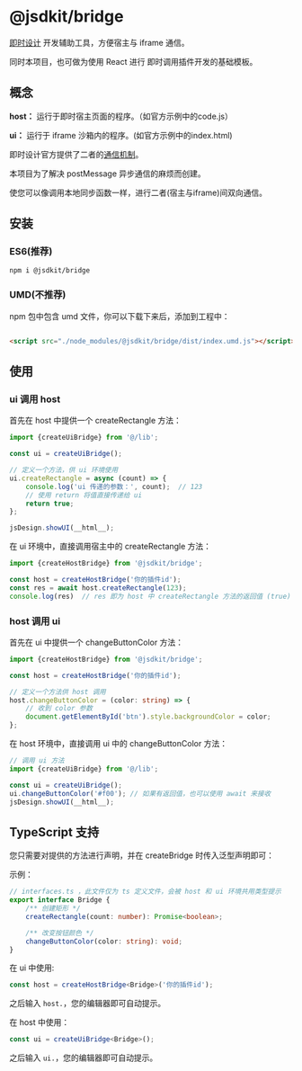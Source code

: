 # @jsdkit/bridge

[即时设计](https://js.design/) 开发辅助工具，方便宿主与 iframe 通信。

同时本项目，也可做为使用 React 进行 即时调用插件开发的基础模板。

## 概念

**host：** 运行于即时宿主页面的程序。（如官方示例中的code.js）

**ui：** 运行于 iframe 沙箱内的程序。(如官方示例中的index.html)

即时设计官方提供了二者的[通信机制](https://js.design/developer-doc/Guide/2.Development/2.GUI)。

本项目为了解决 postMessage 异步通信的麻烦而创建。

使您可以像调用本地同步函数一样，进行二者(宿主与iframe)间双向通信。

## 安装

### ES6(推荐)

```shell
npm i @jsdkit/bridge
```

### UMD(不推荐)

npm 包中包含 umd 文件，你可以下载下来后，添加到工程中：

```html

<script src="./node_modules/@jsdkit/bridge/dist/index.umd.js"></script>
```

## 使用

### ui 调用 host

首先在 host 中提供一个 createRectangle 方法：

```typescript
import {createUiBridge} from '@/lib';

const ui = createUiBridge();

// 定义一个方法，供 ui 环境使用
ui.createRectangle = async (count) => {
    console.log('ui 传递的参数：', count);  // 123
    // 使用 return 将值直接传递给 ui
    return true;
};

jsDesign.showUI(__html__);
```

在 ui 环境中，直接调用宿主中的 createRectangle 方法：

```typescript
import {createHostBridge} from '@jsdkit/bridge';

const host = createHostBridge('你的插件id');
const res = await host.createRectangle(123);
console.log(res)  // res 即为 host 中 createRectangle 方法的返回值 (true)
```

### host 调用 ui

首先在 ui 中提供一个 changeButtonColor 方法：

```typescript
import {createHostBridge} from '@jsdkit/bridge';

const host = createHostBridge('你的插件id');

// 定义一个方法供 host 调用
host.changeButtonColor = (color: string) => {
    // 收到 color 参数
    document.getElementById('btn').style.backgroundColor = color;
};
```

在 host 环境中，直接调用 ui 中的 changeButtonColor 方法：

```typescript
// 调用 ui 方法
import {createUiBridge} from '@/lib';

const ui = createUiBridge();
ui.changeButtonColor('#f00'); // 如果有返回值，也可以使用 await 来接收
jsDesign.showUI(__html__);
```

## TypeScript 支持

您只需要对提供的方法进行声明，并在 createBridge 时传入泛型声明即可：

示例：

```typescript
// interfaces.ts ，此文件仅为 ts 定义文件，会被 host 和 ui 环境共用类型提示
export interface Bridge {
    /** 创建矩形 */
    createRectangle(count: number): Promise<boolean>;

    /** 改变按钮颜色 */
    changeButtonColor(color: string): void;
}
```

在 ui 中使用:

```typescript
const host = createHostBridge<Bridge>('你的插件id');
```

之后输入 `host.`，您的编辑器即可自动提示。

在 host 中使用：

```typescript
const ui = createUiBridge<Bridge>();
```

之后输入 `ui.`，您的编辑器即可自动提示。
